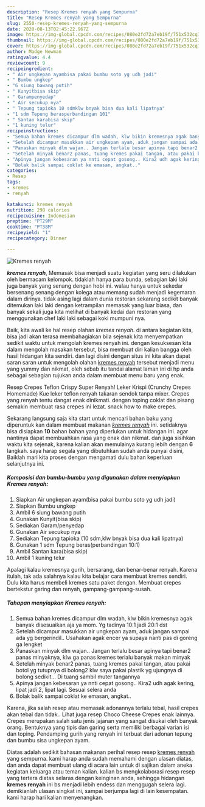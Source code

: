 ```yaml
---
description: "Resep Kremes renyah yang Sempurna"
title: "Resep Kremes renyah yang Sempurna"
slug: 2550-resep-kremes-renyah-yang-sempurna
date: 2020-08-13T02:45:22.967Z
image: https://img-global.cpcdn.com/recipes/080e2fd72a7eb19f/751x532cq70/kremes-renyah-foto-resep-utama.jpg
thumbnail: https://img-global.cpcdn.com/recipes/080e2fd72a7eb19f/751x532cq70/kremes-renyah-foto-resep-utama.jpg
cover: https://img-global.cpcdn.com/recipes/080e2fd72a7eb19f/751x532cq70/kremes-renyah-foto-resep-utama.jpg
author: Madge Newman
ratingvalue: 4.4
reviewcount: 9
recipeingredient:
- " Air ungkepan ayambisa pakai bumbu soto yg udh jadi"
- " Bumbu ungkep"
- "6 siung bawang putih"
- " Kunyitbisa skip"
- " Garampenyedap"
- " Air secukup nya"
- " Tepung tapioka 10 sdmklw bnyak bisa dua kali lipatnya"
- "1 sdm Tepung berasperbandingan 101"
- " Santan karabisa skip"
- "1 kuning telur"
recipeinstructions:
- "Semua bahan kremes dicampur dlm wadah, klw bikin kremesnya agak banyak disesuaikan aja ya mom. Yg tadinya 10:1 jadi 20:1 dst"
- "Setelah dicampur masukkan air ungkepan ayam, aduk jangan sampai ada yg bergerindil.. Usahakan agak encer ya supaya nanti pas di goreng ga lengket"
- "Panaskan minyak dlm wajan.. Jangan terlalu besar apinya tapi benar2 panas minyaknya, klw ga panas kremes terlalu banyak makan minyak"
- "Setelah minyak benar2 panas, tuang kremes pakai tangan, atau pakai botol yg tutupnya di bolong2 klw saya pakai plastik yg ujungnya di bolong sedikit... Di tuang sambil muter tangannya"
- "Apinya jangan kebesaran ya nnti cepat gosong.. Kira2 udh agak kering, lipat jadi 2, lipat lagi. Sesuai selera anda"
- "Bolak balik sampai coklat ke emasan, angkat.."
categories:
- Resep
tags:
- kremes
- renyah

katakunci: kremes renyah 
nutrition: 298 calories
recipecuisine: Indonesian
preptime: "PT29M"
cooktime: "PT38M"
recipeyield: "1"
recipecategory: Dinner

---
```



![Kremes renyah](https://img-global.cpcdn.com/recipes/080e2fd72a7eb19f/751x532cq70/kremes-renyah-foto-resep-utama.jpg)

<b><i>kremes renyah</i></b>, Memasak bisa menjadi suatu kegiatan yang seru dilakukan oleh bermacam kelompok. tidaklah hanya para bunda, sebagian laki laki juga banyak yang senang dengan hobi ini. walau hanya untuk sekedar bersenang senang dengan kolega atau memang sudah menjadi kegemaran dalam dirinya. tidak asing lagi dalam dunia restoran sekarang sedikit banyak ditemukan laki laki dengan ketrampilan memasak yang luar biasa, dan banyak sekali juga kita melihat di banyak kedai dan restoran yang menggunakan chef laki laki sebagai koki mumpuni nya.

Baik, kita awali ke hal resep olahan <i>kremes renyah</i>. di antara kegiatan kita, bisa jadi akan terasa membahagiakan bila sejenak kita menyempatkan sedikit waktu untuk mengolah kremes renyah ini. dengan kesuksesan kita dalam mengolah masakan tersebut, bisa membuat diri kalian bangga oleh hasil hidangan kita sendiri. dan lagi disini dengan situs ini kita akan dapat saran saran untuk mengolah olahan <u>kremes renyah</u> tersebut menjadi menu yang yummy dan nikmat, oleh sebab itu tandai alamat laman ini di hp anda sebagai sebagian rujukan anda dalam membuat menu baru yang enak.

Resep Crepes Teflon Crispy Super Renyah! Leker Krispi (Crunchy Crepes Homemade) Kue leker teflon renyah takaran sendok tanpa mixer. Crepes yang renyah tentu dangat enak dinikmati. dengan toping coklat dan pisang semakin membuat rasa crepes ini lezat. snack how to make crepes.


Sekarang langsung saja kita start untuk mencari bahan baku yang diperuntuk kan dalam membuat makanan <u><i>kremes renyah</i></u> ini. setidaknya bisa disiapkan <b>10</b> bahan bahan yang diperlukan untuk hidangan ini. agar nantinya dapat membuahkan rasa yang enak dan nikmat. dan juga sisihkan waktu kita sejenak, karena kalian akan memulainya kurang lebih dengan <b>6</b> langkah. saya harap segala yang dibutuhkan sudah anda punyai disini, Baiklah mari kita proses dengan mengamati dulu bahan keperluan selanjutnya ini.

<!--inarticleads1-->

##### Komposisi dan bumbu-bumbu yang digunakan dalam menyiapkan Kremes renyah:

1. Siapkan  Air ungkepan ayam(bisa pakai bumbu soto yg udh jadi)
1. Siapkan  Bumbu ungkep
1. Ambil 6 siung bawang putih
1. Gunakan  Kunyit(bisa skip)
1. Sediakan  Garam/penyedap
1. Gunakan  Air secukup nya
1. Sediakan  Tepung tapioka (10 sdm,klw bnyak bisa dua kali lipatnya)
1. Gunakan 1 sdm Tepung beras(perbandingan 10:1)
1. Ambil  Santan kara(bisa skip)
1. Ambil 1 kuning telur


Apalagi kalau kremesnya gurih, bersarang, dan benar-benar renyah. Karena itulah, tak ada salahnya kalau kita belajar cara membuat kremes sendiri. Dulu kita harus membeli kremes satu paket dengan. Membuat crepes bertekstur garing dan renyah, gampang-gampang-susah. 

<!--inarticleads2-->

##### Tahapan menyiapkan Kremes renyah:

1. Semua bahan kremes dicampur dlm wadah, klw bikin kremesnya agak banyak disesuaikan aja ya mom. Yg tadinya 10:1 jadi 20:1 dst
1. Setelah dicampur masukkan air ungkepan ayam, aduk jangan sampai ada yg bergerindil.. Usahakan agak encer ya supaya nanti pas di goreng ga lengket
1. Panaskan minyak dlm wajan.. Jangan terlalu besar apinya tapi benar2 panas minyaknya, klw ga panas kremes terlalu banyak makan minyak
1. Setelah minyak benar2 panas, tuang kremes pakai tangan, atau pakai botol yg tutupnya di bolong2 klw saya pakai plastik yg ujungnya di bolong sedikit... Di tuang sambil muter tangannya
1. Apinya jangan kebesaran ya nnti cepat gosong.. Kira2 udh agak kering, lipat jadi 2, lipat lagi. Sesuai selera anda
1. Bolak balik sampai coklat ke emasan, angkat..


Karena, jika salah resep atau memasak adonannya terlalu tebal, hasil crepes akan tebal dan tidak.. Lihat juga resep Choco Cheese Crepes enak lainnya. Crepes merupakan salah satu jenis jajanan yang sangat disukai oleh banyak orang. Bentuknya yang tipis dan garing serta memiliki berbagai varian isi dan toping. Pendamping gurih yang renyah ini terbuat dari adonan tepung dan bumbu sisa ungkepan ayam. 

Diatas adalah sedikit bahasan makanan perihal resep resep <u>kremes renyah</u> yang sempurna. kami harap anda sudah memahami dengan ulasan diatas, dan anda dapat membuat ulang di acara lain untuk di sajikan dalam aneka kegiatan keluarga atau teman kalian. kalian bs mengkolaborasi resep resep yang tertera diatas selaras dengan keinginan anda, sehingga hidangan <b>kremes renyah</b> ini bs menjadi lebih endess dan menggugah selera lagi. demikianlah ulasan singkat ini, sampai berjumpa lagi di lain kesempatan. kami harap hari kalian menyenangkan.
